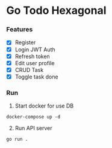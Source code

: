 # Go Todo Hexagonal

### Features
- [x] Register
- [x] Login JWT Auth
- [x] Refresh token
- [x] Edit user profile
- [x] CRUD Task
- [x] Toggle task done

### Run
1. Start docker for use DB
```
docker-compose up -d
```

2. Run API server
```
go run .
```